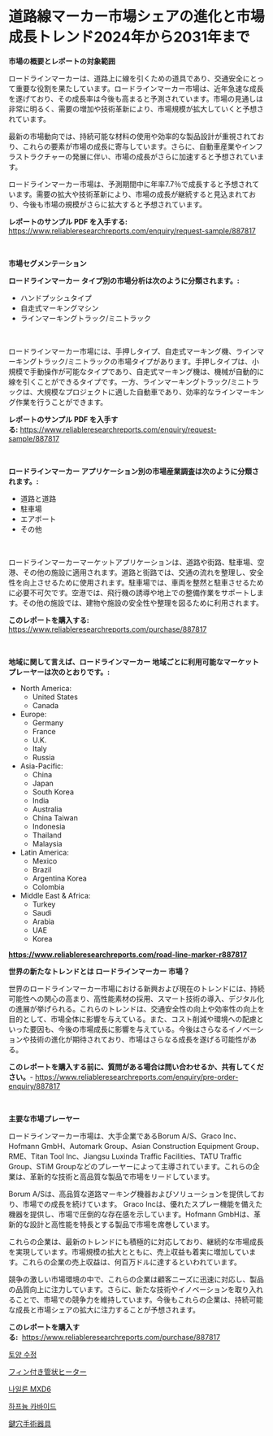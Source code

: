 <p><h1>道路線マーカー市場シェアの進化と市場成長トレンド2024年から2031年まで</h1></p><p><strong>市場の概要とレポートの対象範囲</strong></p>
<p><p>ロードラインマーカーは、道路上に線を引くための道具であり、交通安全にとって重要な役割を果たしています。ロードラインマーカー市場は、近年急速な成長を遂げており、その成長率は今後も高まると予測されています。市場の見通しは非常に明るく、需要の増加や技術革新により、市場規模が拡大していくと予想されています。</p><p>最新の市場動向では、持続可能な材料の使用や効率的な製品設計が重視されており、これらの要素が市場の成長に寄与しています。さらに、自動車産業やインフラストラクチャーの発展に伴い、市場の成長がさらに加速すると予想されています。</p><p>ロードラインマーカー市場は、予測期間中に年率7.7％で成長すると予想されています。需要の拡大や技術革新により、市場の成長が継続すると見込まれており、今後も市場の規模がさらに拡大すると予想されています。</p></p>
<p><strong>レポートのサンプル PDF を入手する:</strong> <a href="https://www.reliableresearchreports.com/enquiry/request-sample/887817">https://www.reliableresearchreports.com/enquiry/request-sample/887817</a></p>
<p>&nbsp;</p>
<p><strong>市場セグメンテーション</strong></p>
<p><strong>ロードラインマーカー タイプ別の市場分析は次のように分類されます。:</strong></p>
<p><ul><li>ハンドプッシュタイプ</li><li>自走式マーキングマシン</li><li>ラインマーキングトラック/ミニトラック</li></ul></p>
<p>&nbsp;</p>
<p><p>ロードラインマーカー市場には、手押しタイプ、自走式マーキング機、ラインマーキングトラック/ミニトラックの市場タイプがあります。手押しタイプは、小規模で手動操作が可能なタイプであり、自走式マーキング機は、機械が自動的に線を引くことができるタイプです。一方、ラインマーキングトラック/ミニトラックは、大規模なプロジェクトに適した自動車であり、効率的なラインマーキング作業を行うことができます。</p></p>
<p><strong>レポートのサンプル PDF を入手する:</strong>&nbsp;<a href="https://www.reliableresearchreports.com/enquiry/request-sample/887817">https://www.reliableresearchreports.com/enquiry/request-sample/887817</a></p>
<p>&nbsp;</p>
<p><strong> ロードラインマーカー アプリケーション別の市場産業調査は次のように分類されます。:</strong></p>
<p><ul><li>道路と道路</li><li>駐車場</li><li>エアポート</li><li>その他</li></ul></p>
<p>&nbsp;</p>
<p><p>ロードラインマーカーマーケットアプリケーションは、道路や街路、駐車場、空港、その他の施設に適用されます。道路と街路では、交通の流れを整理し、安全性を向上させるために使用されます。駐車場では、車両を整然と駐車させるために必要不可欠です。空港では、飛行機の誘導や地上での整備作業をサポートします。その他の施設では、建物や施設の安全性や整理を図るために利用されます。</p></p>
<p><strong>このレポートを購入する:</strong>&nbsp; <a href="https://www.reliableresearchreports.com/purchase/887817">https://www.reliableresearchreports.com/purchase/887817</a></p>
<p>&nbsp;</p>
<p><strong>地域に関して言えば、ロードラインマーカー 地域ごとに利用可能なマーケットプレーヤーは次のとおりです。:</strong></p>
<p><ul>
    <li>
        North America:
        <ul>
            <li>United States</li>
            <li>Canada</li>
        </ul>
    </li>
    <li>
        Europe:
        <ul>
            <li>Germany</li>
            <li>France</li>
            <li>U.K.</li>
            <li>Italy</li>
            <li>Russia</li>
        </ul>
    </li>
    <li>
        Asia-Pacific:
        <ul>
            <li>China</li>
            <li>Japan</li>
            <li>South Korea</li>
            <li>India</li>
            <li>Australia</li>
            <li>China Taiwan</li>
            <li>Indonesia</li>
            <li>Thailand</li>
            <li>Malaysia</li>
        </ul>
    </li>
    <li>
        Latin America:
        <ul>
            <li>Mexico</li>
            <li>Brazil</li>
            <li>Argentina Korea</li>
            <li>Colombia</li>
        </ul>
    </li>
    <li>
        Middle East & Africa:
        <ul>
            <li>Turkey</li>
            <li>Saudi</li>
            <li>Arabia</li>
            <li>UAE</li>
            <li>Korea</li>
        </ul>
    </li>
    </ul></p>
<p><strong><a href="https://www.reliableresearchreports.com/road-line-marker-r887817">https://www.reliableresearchreports.com/road-line-marker-r887817</a></strong>&nbsp;</p>
<p><strong>世界の新たなトレンドとは ロードラインマーカー 市場？</strong></p>
<p><p>世界のロードラインマーカー市場における新興および現在のトレンドには、持続可能性への関心の高まり、高性能素材の採用、スマート技術の導入、デジタル化の進展が挙げられる。これらのトレンドは、交通安全性の向上や効率性の向上を目的として、市場全体に影響を与えている。また、コスト削減や環境への配慮といった要因も、今後の市場成長に影響を与えている。今後はさらなるイノベーションや技術の進化が期待されており、市場はさらなる成長を遂げる可能性がある。</p></p>
<p><strong>このレポートを購入する前に、質問がある場合は問い合わせるか、共有してください。</strong>- <a href="https://www.reliableresearchreports.com/enquiry/pre-order-enquiry/887817">https://www.reliableresearchreports.com/enquiry/pre-order-enquiry/887817</a></p>
<p>&nbsp;</p>
<p><strong>主要な市場プレーヤー</strong></p>
<p><p>ロードラインマーカー市場は、大手企業であるBorum A/S、Graco Inc、Hofmann GmbH、Automark Group、Asian Construction Equipment Group、RME、Titan Tool Inc、Jiangsu Luxinda Traffic Facilities、TATU Traffic Group、STiM Groupなどのプレーヤーによって主導されています。これらの企業は、革新的な技術と高品質な製品で市場をリードしています。</p><p>Borum A/Sは、高品質な道路マーキング機器およびソリューションを提供しており、市場での成長を続けています。 Graco Incは、優れたスプレー機能を備えた機器を提供し、市場で圧倒的な存在感を示しています。Hofmann GmbHは、革新的な設計と高性能を特長とする製品で市場を席巻しています。</p><p>これらの企業は、最新のトレンドにも積極的に対応しており、継続的な市場成長を実現しています。市場規模の拡大とともに、売上収益も着実に増加しています。これらの企業の売上収益は、何百万ドルに達するといわれています。</p><p>競争の激しい市場環境の中で、これらの企業は顧客ニーズに迅速に対応し、製品の品質向上に注力しています。さらに、新たな技術やイノベーションを取り入れることで、市場での競争力を維持しています。今後もこれらの企業は、持続可能な成長と市場シェアの拡大に注力することが予想されます。</p></p>
<p><strong>このレポートを購入する:</strong>&nbsp;&nbsp;<a href="https://www.reliableresearchreports.com/purchase/887817">https://www.reliableresearchreports.com/purchase/887817</a></p>
<p><p><a href="https://github.com/JeromeRtyau89966/Market-Research-Report-List-1/blob/main/161696017578.md">토양 수정</a></p><p><a href="https://medium.com/@alenaieme/%E3%83%95%E3%82%A3%E3%83%B3%E4%BB%98%E3%81%8D%E3%83%81%E3%83%A5%E3%83%BC%E3%83%96%E3%83%92%E3%83%BC%E3%82%BF%E3%83%BC%E5%B8%82%E5%A0%B4%E3%81%AE%E5%88%86%E6%9E%90%E3%81%A82024%E5%B9%B4%E3%81%8B%E3%82%892031%E5%B9%B4%E3%81%BE%E3%81%A7%E3%81%AE%E6%9C%9F%E9%96%93%E3%81%AB%E4%BA%88%E6%B8%AC%E3%81%95%E3%82%8C%E3%82%8B%E3%82%B5%E3%82%A4%E3%82%BA-60439c279a76">フィン付き管状ヒーター</a></p><p><a href="https://github.com/TimmyMann6767/Market-Research-Report-List-1/blob/main/986384917577.md">나일론 MXD6</a></p><p><a href="https://medium.com/@hershelkris/%ED%95%98%ED%94%84%EB%8A%84-%EC%B9%B4%EB%B0%94%EC%9D%B4%EB%93%9C-%EC%8B%9C%EC%9E%A5-%EA%B7%9C%EB%AA%A8-cagr-%ED%8A%B8%EB%A0%8C%EB%93%9C-2024-2030-7f656ac6a9bb">하프늄 카바이드</a></p><p><a href="https://github.com/AriMuller2009/Market-Research-Report-List-1/blob/main/970672018820.md">鍵穴手術器具</a></p></p>